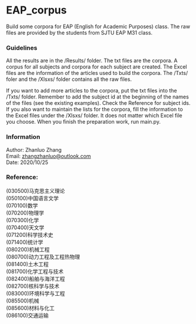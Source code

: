 # EAP_corpus

Build some corpora for EAP (English for Academic Purposes) class. The raw files are provided by the students from SJTU EAP M31 class.

### Guidelines

All the results are in the /Results/ folder. The txt files are the corpora. A corpus for all subjects and corpora for
 each subject are created. The Excel files are the information of the articles used to build the corpora.
The /Txts/ foler and the /Xlsxs/ folder contains all the raw files.

If you want to add more articles to the corpora, put the txt files into the /Txts/ folder. Remember to add the subject id
 at the beginning of the names of the files (see the existing examples).
Check the Reference for subject ids. If you also want to maintain the lists for the corpora, fill the information to the
 Excel files under the /Xlsxs/ folder. It does not matter which Excel file you choose.
 When you finish the preparation work, run main.py.
 
 ### Information
 
 Author: Zhanluo Zhang  
 Email: zhangzhanluo@outlook.com  
 Date: 2020/10/25

### Reference:

(030500)马克思主义理论  
(050100)中国语言文学  
(070100)数学  
(070200)物理学  
(070300)化学  
(070400)天文学  
(071200)科学技术史     
(071400)统计学   
(080200)机械工程  
(080700)动力工程及工程热物理  
(081400)土木工程  
(081700)化学工程与技术  
(082400)船舶与海洋工程  
(082700)核科学与技术  
(083000)环境科学与工程  
(085500)机械  
(085600)材料与化工  
(086100)交通运输  

